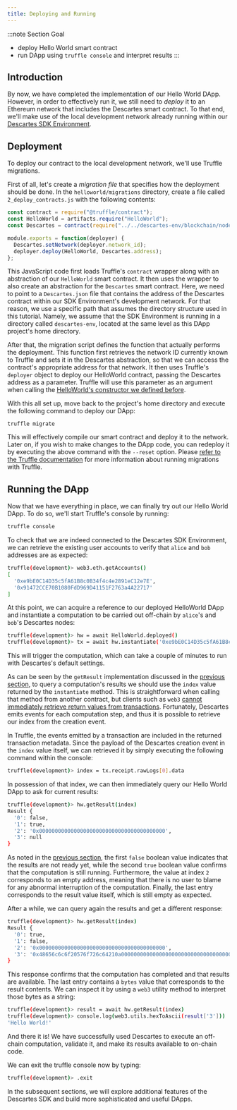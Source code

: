 ```yaml
---
title: Deploying and Running
---
```


:::note Section Goal
- deploy Hello World smart contract
- run DApp using `truffle console` and interpret results
:::


## Introduction

By now, we have completed the implementation of our Hello World DApp. However, in order to effectively run it, we still need to *deploy* it to an Ethereum network that includes the Descartes smart contract. To that end, we'll make use of the local development network already running within our [Descartes SDK Environment](../descartes-env.md).

## Deployment

To deploy our contract to the local development network, we'll use Truffle migrations. 

First of all, let's create a *migration file* that specifies how the deployment should be done. In the `helloworld/migrations` directory, create a file called `2_deploy_contracts.js` with the following contents:

```javascript
const contract = require("@truffle/contract");
const HelloWorld = artifacts.require("HelloWorld");
const Descartes = contract(require("../../descartes-env/blockchain/node_modules/@cartesi/descartes-sdk/build/contracts/Descartes.json"));

module.exports = function(deployer) {
  Descartes.setNetwork(deployer.network_id);
  deployer.deploy(HelloWorld, Descartes.address);
};
```

This JavaScript code first loads Truffle's `contract` wrapper along with an abstraction of our `HelloWorld` smart contract. It then uses the wrapper to also create an abstraction for the `Descartes` smart contract. Here, we need to point to a `Descartes.json` file that contains the address of the Descartes contract within our SDK Environment's development network. For that reason, we use a specific path that assumes the directory structure used in this tutorial. Namely, we assume that the SDK Environment is running in a directory called `descartes-env`, located at the same level as this DApp project's home directory.

After that, the migration script defines the function that actually performs the deployment. This function first retrieves the network ID currently known to Truffle and sets it in the Descartes abstraction, so that we can access the contract's appropriate address for that network. It then uses Truffle's `deployer` object to deploy our HelloWorld contract, passing the Descartes address as a parameter. Truffle will use this parameter as an argument when calling the [HelloWorld's constructor we defined before](../create-project/#creating-the-smart-contract).

With this all set up, move back to the project's home directory and execute the following command to deploy our DApp:

```
truffle migrate
```

This will effectively compile our smart contract and deploy it to the network. Later on, if you wish to make changes to the DApp code, you can redeploy it by executing the above command with the `--reset` option. Please [refer to the Truffle documentation](https://www.trufflesuite.com/docs/truffle/getting-started/running-migrations) for more information about running migrations with Truffle.

## Running the DApp

Now that we have everything in place, we can finally try out our Hello World DApp. To do so, we'll start Truffle's console by running:

```bash
truffle console
```

To check that we are indeed connected to the Descartes SDK Environment, we can retrieve the existing user accounts to verify that `alice` and `bob` addresses are as expected:

```bash
truffle(development)> web3.eth.getAccounts()
[
  '0xe9bE0C14D35c5fA61B8c0B34f4c4e2891eC12e7E',
  '0x91472CCE70B1080FdD969D41151F2763a4A22717'
]
```

At this point, we can acquire a reference to our deployed HelloWorld DApp and instantiate a computation to be carried out off-chain by `alice`'s and `bob`'s Descartes nodes:

```bash
truffle(development)> hw = await HelloWorld.deployed()
truffle(development)> tx = await hw.instantiate('0xe9bE0C14D35c5fA61B8c0B34f4c4e2891eC12e7E', '0x91472CCE70B1080FdD969D41151F2763a4A22717')
```

This will trigger the computation, which can take a couple of minutes to run with Descartes's default settings.

As can be seen by the `getResult` implementation discussed in the [previous section](../getresult), to query a computation's results we should use the `index` value returned by the `instantiate` method. This is straightforward when calling that method from another contract, but clients such as `web3` [cannot immediately retrieve return values from transactions](https://www.trufflesuite.com/docs/truffle/getting-started/interacting-with-your-contracts#transactions). Fortunately, Descartes emits events for each computation step, and thus it is  possible to retrieve our index from the creation event.

In Truffle, the events emitted by a transaction are included in the returned transaction metadata. Since the payload of the Descartes creation event in the `index` value itself, we can retrieved it by simply executing the following command within the console:

```bash
truffle(development)> index = tx.receipt.rawLogs[0].data
```

In possession of that index, we can then immediately query our Hello World DApp to ask for current results:

```bash
truffle(development)> hw.getResult(index)
Result {
  '0': false,
  '1': true,
  '2': '0x0000000000000000000000000000000000000000',
  '3': null
}
```

As noted in the [previous section](../getresult/), the first `false` boolean value indicates that the results are not ready yet, while the second `true` boolean value confirms that the computation is still running. Furthermore, the value at index `2` corresponds to an empty address, meaning that there is no user to blame for any abnormal interruption of the computation. Finally, the last entry corresponds to the result value itself, which is still empty as expected.

After a while, we can query again the results and get a different response:

```bash
truffle(development)> hw.getResult(index)
Result {
  '0': true,
  '1': false,
  '2': '0x0000000000000000000000000000000000000000',
  '3': '0x48656c6c6f20576f726c64210a00000000000000000000000000000000000000'
}
```

This response confirms that the computation has completed and that results are available. The last entry contains a `bytes` value that corresponds to the result contents. We can inspect it by using a `web3` utility method to interpret those bytes as a string:

```bash
truffle(development)> result = await hw.getResult(index)
truffle(development)> console.log(web3.utils.hexToAscii(result['3']))
'Hello World!'
```

And there it is! We have successfully used Descartes to execute an off-chain computation, validate it, and make its results available to on-chain code.

We can exit the truffle console now by typing:

```bash
truffle(development)> .exit
```

In the subsequent sections, we will explore additional features of the Descartes SDK and build more sophisticated and useful DApps.